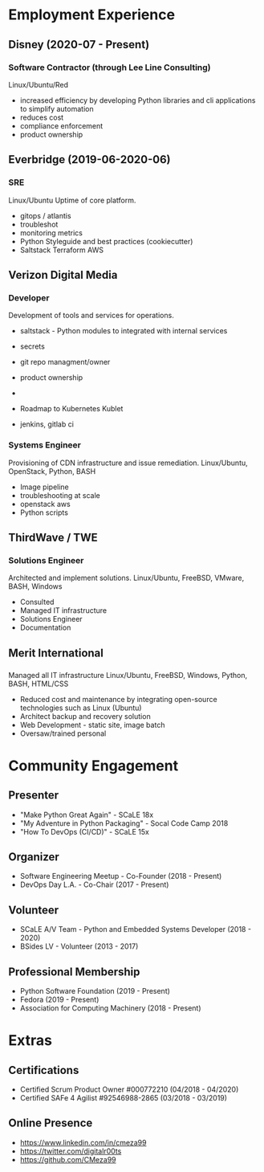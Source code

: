
# Employment Experience
## Disney (2020-07 - Present)
### Software Contractor (through Lee Line Consulting)
Linux/Ubuntu/Red
* increased efficiency by developing Python libraries and cli applications to simplify automation
* reduces cost
* compliance enforcement
* product ownership

## Everbridge (2019-06-2020-06)
### SRE
Linux/Ubuntu
Uptime of core platform.

* gitops / atlantis
* troubleshot
* monitoring metrics
* Python Styleguide and best practices (cookiecutter)
* Saltstack Terraform AWS

## Verizon Digital Media
### Developer

Development of tools and services for operations.

* saltstack - Python modules to integrated with internal services
* secrets
* git repo managment/owner
* product ownership
* 

* Roadmap to Kubernetes Kublet

* jenkins, gitlab ci

### Systems Engineer
Provisioning of CDN infrastructure and issue remediation.
Linux/Ubuntu, OpenStack, Python, BASH
* Image pipeline
* troubleshooting at scale
* openstack aws
* Python scripts

## ThirdWave / TWE
### Solutions Engineer
Architected and implement solutions.
Linux/Ubuntu, FreeBSD, VMware, BASH, Windows

* Consulted
* Managed IT infrastructure
* Solutions Engineer
* Documentation

## Merit International
###
Managed all IT infrastructure
Linux/Ubuntu, FreeBSD, Windows, Python, BASH, HTML/CSS

* Reduced cost and maintenance by  integrating open-source technologies such as Linux (Ubuntu)
* Architect backup and recovery solution
* Web Development - static site, image batch
* Oversaw/trained personal

# Community Engagement

## Presenter
* "Make Python Great Again" - SCaLE 18x
* "My Adventure in Python Packaging" - Socal Code Camp 2018
* "How To DevOps (CI/CD)" - SCaLE 15x

## Organizer
* Software Engineering Meetup - Co-Founder (2018 - Present)
* DevOps Day L.A. - Co-Chair (2017 - Present)

## Volunteer
* SCaLE A/V Team - Python and Embedded Systems Developer (2018 - 2020)
* BSides LV - Volunteer (2013 - 2017)

## Professional Membership
* Python Software Foundation (2019 - Present)
* Fedora (2019 - Present)
* Association for Computing Machinery (2018 - Present)

# Extras

## Certifications
* Certified Scrum Product Owner #000772210 (04/2018 - 04/2020)
* Certified SAFe 4 Agilist #92546988-2865 (03/2018 - 03/2019)

## Online Presence
* https://www.linkedin.com/in/cmeza99
* https://twitter.com/digitalr00ts
* https://github.com/CMeza99

<!--stackedit_data:
eyJoaXN0b3J5IjpbLTIxMjE2ODgxNDQsMTg4MjMzODg1NywyMT
MwODQ5ODA1LC0xNjI1NDQ4ODA1LC00OTAwNzg2NzEsODYzMTk4
MjQ3LDE2MjA1MTcyMjEsMTM1MTYyNzU0OSwtOTkwNDY3Mjg5LD
IwNTIwMzc0ODgsNzYwNjczNzc4LC02MTc2MDUxMDgsLTEzNDc4
ODgyMjQsMTg4ODAwMzUzMywxMzAyMzYzODgzXX0=
-->